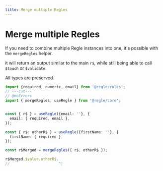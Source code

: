 ```yaml
---
title: Merge multiple Regles
---
```


# Merge multiple Regles

If you need to combine multiple Regle instances into one, it's possible with the `mergeRegles` helper.

it will return an output similar to the main `r$`, while still being able to call `$touch` or `$validate`.

All types are preserved.


```ts twoslash
import {required, numeric, email} from '@regle/rules';
// ---cut---
// @noErrors
import { mergeRegles, useRegle } from '@regle/core';


const { r$ } = useRegle({email: ''}, {
  email: { required, email },
});

const { r$: otherR$ } = useRegle({firstName: ''}, {
  firstName: { required },
});

const r$Merged = mergeRegles({ r$, otherR$ });

r$Merged.$value.otherR$.
//                      ^|


```
